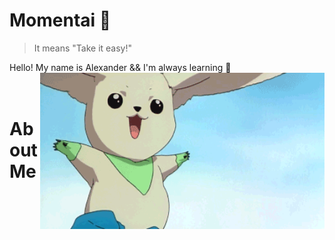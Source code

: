 # Momentai 🌿

> It means "Take it easy!"

<div>
    <div align="left">
        <span>Hello! My name is Alexander</span>
        <span>&& I'm always learning 📝 </span>
    </div>
    <img height="250" align="right" alt="GIF" src="./assests/Terriermon2.gif">
</div>
<br>
<br>

# About Me
